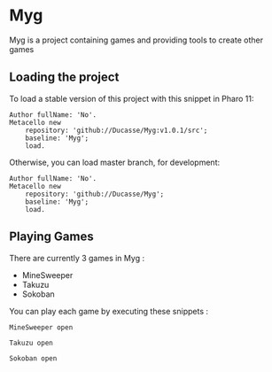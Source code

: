 # Myg

Myg is a project containing games and providing tools to create other games

## Loading the project 

To load a stable version of this project with this snippet in Pharo 11:

```Smalltalk
Author fullName: 'No'.
Metacello new
	repository: 'github://Ducasse/Myg:v1.0.1/src';
	baseline: 'Myg';
	load.
```

Otherwise, you can load master branch, for development:

```Smalltalk
Author fullName: 'No'.
Metacello new
	repository: 'github://Ducasse/Myg';
	baseline: 'Myg';
	load.
```


## Playing Games

There are currently 3 games in Myg :

- MineSweeper
- Takuzu
- Sokoban

You can play each game by executing these snippets :

```Smalltalk
MineSweeper open
```
```Smalltalk
Takuzu open
```
```Smalltalk
Sokoban open
```
